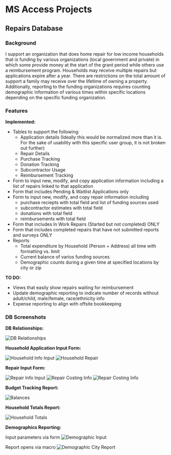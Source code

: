 # MS Access Projects

## Repairs Database

### Background
I support an organization that does home repair for low income households that is funding by various organizations (local government and private) in which some provide money at the start of the grant period while others use a reimbursement program. Households may receive multiple repairs but applications expire after a year. There are restrictions on the total amount of support a family may receive over the lifetime of owning a property. Additionally, reporting to the funding organizations requires counting demographic information of various times within specific locations depending on the specific funding organization.

### Features
**Implemented:**
* Tables to support the following:
    * Application details (Ideally this would be normalized more than it is. For the sake of usability with this specific user group, it is not broken out further)
    * Repair Details
    * Purchase Tracking
    * Donation Tracking
    * Subcontractor Usage
    * Reimbursement Tracking
* Form to input new, modify, and copy application information including a list of repairs linked to that application
* Form that includes Pending & Waitlist Applications only
* Form to input new, modify, and copy repair information including 
    * purchase reciepts with total field and list of funding sources used
    * subcontractor estimates with total field
    * donations with total field
    * reimbursements with total field
* Form that includes In Work Repairs (Started but not completed) ONLY
* Form that includes completed repairs that have not submitted reports and surveys ONLY
* Reports
    * Total expenditure by Household (Person + Address) all time with formatting vs. limit
    * Current balance of varios funding sources
    * Demographic counts during a given time at specified locations by city or zip

**TO DO:**
* Views that easily show repairs waiting for reimbursement
* Update demographic reporting to indicate number of records without adult/child, male/female, race/ethnicity info
* Expense reporting to align with offsite bookkeeping

### DB Screenshots
**DB Relationships:**

![DB Relationships](Repair_DB/DB_Table_Relationships.png)

**Household Application Input Form:**

![Household Info Input](Repair_DB/HouseholdApp1.png)
![Household Repair](Repair_DB/HouseholdApp2.png)

**Repair Input Form:**

![Repair Info Input](Repair_DB/RepairInput1.png)
![Repair Costing Info](Repair_DB/RepairInput2a.png)
![Repair Costing Info](Repair_DB/RepairInput2b.png)

**Budget Tracking Report:**

![Balances](Repair_DB/BalanceReport.png)

**Household Totals Report:**

![Household Totals](Repair_DB/HouseholdTotalReport.png)

**Demographics Reporting:**

Input parameters via form ![Demographic Input](Repair_DB/Demographic_Input.png)

Report opens via macro ![Demographic City Report](Repair_DB/Demographic_City_Report.png)